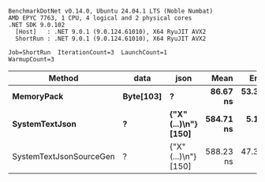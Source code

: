 ```

BenchmarkDotNet v0.14.0, Ubuntu 24.04.1 LTS (Noble Numbat)
AMD EPYC 7763, 1 CPU, 4 logical and 2 physical cores
.NET SDK 9.0.102
  [Host]   : .NET 9.0.1 (9.0.124.61010), X64 RyuJIT AVX2
  ShortRun : .NET 9.0.1 (9.0.124.61010), X64 RyuJIT AVX2

Job=ShortRun  IterationCount=3  LaunchCount=1  
WarmupCount=3  

```
| Method                  | data      | json                 | Mean      | Error     | StdDev   | Min       | Max       | Gen0   | Allocated |
|------------------------ |---------- |--------------------- |----------:|----------:|---------:|----------:|----------:|-------:|----------:|
| **MemoryPack**              | **Byte[103]** | **?**                    |  **86.67 ns** | **53.333 ns** | **2.923 ns** |  **83.33 ns** |  **88.74 ns** | **0.0148** |     **248 B** |
| **SystemTextJson**          | **?**         | **{&quot;X&quot;(...)\\n&quot;} [150]** | **584.71 ns** |  **5.195 ns** | **0.285 ns** | **584.49 ns** | **585.03 ns** | **0.0143** |     **248 B** |
| SystemTextJsonSourceGen | ?         | {&quot;X&quot;(...)\\n&quot;} [150] | 588.23 ns | 47.335 ns | 2.595 ns | 585.26 ns | 590.07 ns | 0.0143 |     248 B |
